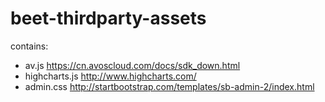 beet-thirdparty-assets
======================

contains:

* av.js <https://cn.avoscloud.com/docs/sdk_down.html>
* highcharts.js <http://www.highcharts.com/>
* admin.css <http://startbootstrap.com/templates/sb-admin-2/index.html>

